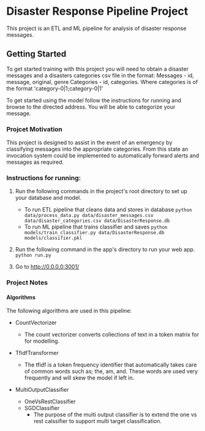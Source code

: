 # Disaster Response Pipeline Project

This project is an ETL and ML pipeline for analysis of disaster response messages. 

## Getting Started

To get started training with this project you will need to obtain a disaster messages and a disasters categories csv file in the format:
Messages - id, message, original, genre
Categories - id, categories. Where categories is of the format 'category-0|1;category-0|1'

To get started using the model follow the instructions for running and browse to the directed address. You will be able to categorize your message. 

### Projcet Motivation
This project is designed to assist in the event of an emergency by classifying messages into the appropriate categories. 
From this state an invocation system could be implemented to automatically forward alerts and messages as required. 

### Instructions for running:
1. Run the following commands in the project's root directory to set up your database and model.

    - To run ETL pipeline that cleans data and stores in database
        `python data/process_data.py data/disaster_messages.csv data/disaster_categories.csv data/DisasterResponse.db`
    - To run ML pipeline that trains classifier and saves
        `python models/train_classifier.py data/DisasterResponse.db models/classifier.pkl`

2. Run the following command in the app's directory to run your web app.
    `python run.py`

3. Go to http://0.0.0.0:3001/


### Project Notes

#### Algorithms 
The following algorithms are used in this pipeline:
- CountVectorizer
    - The count vectorizer converts collections of text in a token matrix for for modelling. 
    
- TfidfTransformer
    - The tfidf is a token frequency identifier that automatically takes care of common words such as; the, am, and. These words are used very frequently and will skew the model if left in. 
    
- MultiOutputClassifier    
    - OneVsRestClassifier
    - SGDClassifier
        - The purpose of the multi output classifier is to extend the one vs rest calssifier to support multi target classification. 